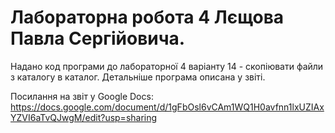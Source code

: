 # Лабораторна робота 4 Лєщова Павла Сергійовича.

Надано код програми до лабораторної 4 варіанту 14 - скопіювати файли з каталогу в каталог.
Детальніше програма описана у звіті.

Посилання на звіт у Google Docs: https://docs.google.com/document/d/1gFbOsl6vCAm1WQ1H0avfnn1lxUZIAxYZVI6aTvQJwgM/edit?usp=sharing
